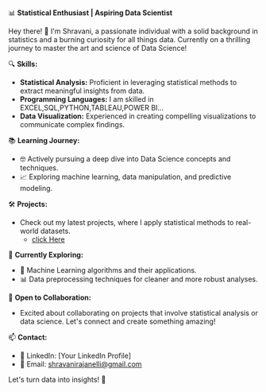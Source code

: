 📊 **Statistical Enthusiast | Aspiring Data Scientist**

Hey there! 👋 I'm Shravani, a passionate individual with a solid background in statistics and a burning curiosity for all things data. Currently on a thrilling journey to master the art and science of Data Science!

🔍 **Skills:**
- **Statistical Analysis:** Proficient in leveraging statistical methods to extract meaningful insights from data.
- **Programming Languages:** I am skilled in EXCEL,SQL,PYTHON,TABLEAU,POWER BI...
- **Data Visualization:** Experienced in creating compelling visualizations to communicate complex findings.

📚 **Learning Journey:**
- 🤓 Actively pursuing a deep dive into Data Science concepts and techniques.
- 📈 Exploring machine learning, data manipulation, and predictive modeling.

🛠️ **Projects:**
- Check out my latest projects, where I apply statistical methods to real-world datasets.
  - [click Here](https://github.com/ShravaniRajanelli/DataScience_Projects)

🌱 **Currently Exploring:**
- 🧠 Machine Learning algorithms and their applications.
- 📊 Data preprocessing techniques for cleaner and more robust analyses.

🤝 **Open to Collaboration:**
- Excited about collaborating on projects that involve statistical analysis or data science. Let's connect and create something amazing!

📫 **Contact:**
- 💼 LinkedIn: [Your LinkedIn Profile]
- 📧 Email: shravanirajanelli@gmail.com

Let's turn data into insights! 🚀

